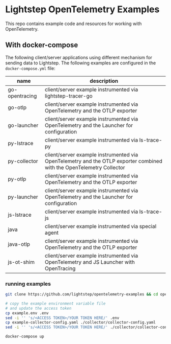 # Lightstep OpenTelemetry Examples

This repo contains example code and resources for working with OpenTelemetry.


## With docker-compose

The following client/server applications using different mechanism for sending data to Lightstep. The following examples are configured in the `docker-compose.yml` file:

| name           | description |
| -------------- | ----------- |
| go-opentracing | client/server example instrumented via lightstep-tracer-go |
| go-otlp        | client/server example instrumented via OpenTelemetry and the OTLP exporter |
| go-launcher    | client/server example instrumented via OpenTelemetry and the Launcher for configuration |
| py-lstrace     | client/server example instrumented via ls-trace-py |
| py-collector   | client/server example instrumented via OpenTelemetry and the OTLP exporter combined with the OpenTelemetry Collector |
| py-otlp        | client/server example instrumented via OpenTelemetry and the OTLP exporter |
| py-launcher    | client/server example instrumented via OpenTelemetry and the Launcher for configuration |
| js-lstrace     | client/server example instrumented via ls-trace-js |
| java           | client/server example instrumented via special agent |
| java-otlp      | client/server example instrumented via OpenTelemetry and the OTLP exporter |
| js-ot-shim     | client/server example instrumented via OpenTelemetry and JS Launcher with OpenTracing |

### running examples

```bash
git clone https://github.com/lightstep/opentelemetry-examples && cd opentelemetrys-examples

# copy the example environment variable file
# and update the access token
cp example.env .env
sed -i '' 's/<ACCESS TOKEN>/YOUR TOKEN HERE/' .env
cp example-collector-config.yaml ./collector/collector-config.yaml
sed -i '' 's/<ACCESS TOKEN>/YOUR TOKEN HERE/' ./collector/collector-config.yaml

docker-compose up
```
